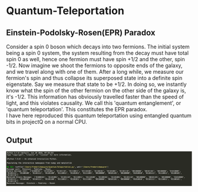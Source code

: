 # Quantum-Teleportation
## Einstein-Podolsky-Rosen(EPR) Paradox
Consider a spin 0 boson which decays into two fermions. The initial system being a spin 0 system, the system resulting from the decay must have total spin 0 as well, hence one fermion must have spin +1/2 and the other, spin -1/2. Now imagine we shoot the fermions to opposite ends of the galaxy, and we travel along with one of them. After a long while, we measure our fermion's spin and thus collapse its superposed state into a definite spin eigenstate. Say we measure that state to be +1/2. In doing so, we instantly know what the spin of the other fermion on the other side of the galaxy is, it's -1/2. This information has obviously travelled faster than the speed of light, and this violates causality. We call this 'quantum entanglement', or 'quantum teleportation'. This constitutes the EPR paradox.  
I have here reproduced this quantum teleportation using entangled quantum bits in projectQ on a normal CPU. 
## Output
![Output](QT-output.png)
